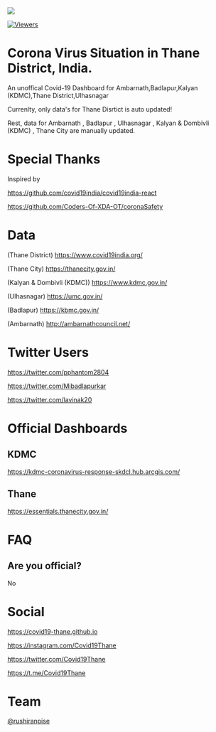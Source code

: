 <img src="https://img.icons8.com/office/50/000000/coronavirus.png"/>

<div>
 
[![Viewers](http://hits.dwyl.com/covid19-thane/covid19-thanegithubio.svg)](http://hits.dwyl.com/covid19-thane/covid19-thanegithubio)
</div>
 
# Corona Virus Situation in Thane District, India.
An unoffical Covid-19 Dashboard  for 
Ambarnath,Badlapur,Kalyan (KDMC),Thane District,Ulhasnagar

Currenlty,
only data's for Thane Disrtict is auto updated!

Rest, 
data for Ambarnath , Badlapur , Ulhasnagar , Kalyan & Dombivli (KDMC) , Thane City are manually updated.

# Special Thanks

Inspired by

https://github.com/covid19india/covid19india-react

https://github.com/Coders-Of-XDA-OT/coronaSafety


# Data

(Thane District)
https://www.covid19india.org/

(Thane City)
https://thanecity.gov.in/

(Kalyan & Dombivli (KDMC))
https://www.kdmc.gov.in/

(Ulhasnagar)
https://umc.gov.in/

(Badlapur)
https://kbmc.gov.in/

(Ambarnath)
http://ambarnathcouncil.net/

# Twitter Users

https://twitter.com/pphantom2804

https://twitter.com/Mibadlapurkar

https://twitter.com/lavinak20

# Official Dashboards

KDMC
----
https://kdmc-coronavirus-response-skdcl.hub.arcgis.com/


Thane
-----
https://essentials.thanecity.gov.in/

# FAQ

Are you official?
-----------------
No

# Social

https://covid19-thane.github.io

https://instagram.com/Covid19Thane

https://twitter.com/Covid19Thane

https://t.me/Covid19Thane

# Team
[@rushiranpise](https://t.me/rushiranpise)
